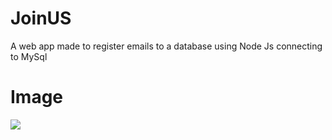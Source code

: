 # JoinUS
A web app made to register emails to a database using Node Js connecting to MySql

# Image 
![](/home/joao/Documents/JoinUs/Screenshot_20210710_125534.png)

